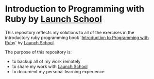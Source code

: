 # Introduction to Programming with Ruby by [Launch School](https://launchschool.com)
This repository reflects my solutions to all of the exercises
in the introductory ruby programming book
'[Introduction to Programming with Ruby](https://launchschool.com/books/ruby)' by [Launch School](https://launchschool.com).

The purpose of this repository is:
  - to backup all of my work remotely
  - to share my work with [Launch School](https://launchschool.com)
  - to document my personal learning experience
